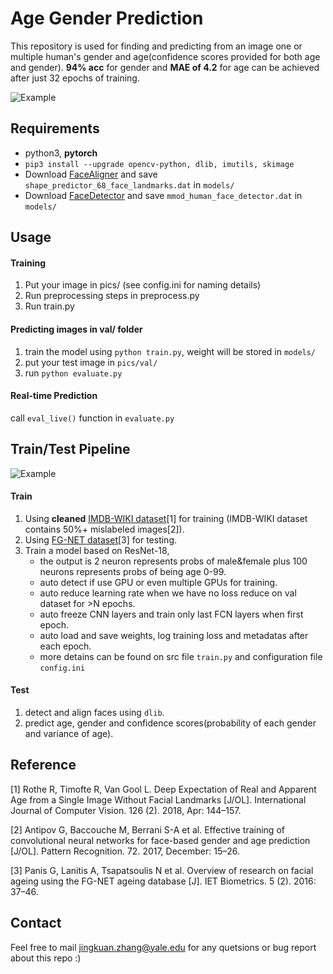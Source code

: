 # Age Gender Prediction				

This repository is used for finding and predicting from an image one or multiple human's gender and age(confidence scores provided for both age and gender). **94% acc** for gender and **MAE of 4.2** for age can be achieved after just 32 epochs of training. 



![Example](https://github.com/adamzjk/Age-Gender-Pred/blob/master/example/lotr.jpg?raw=true)

## Requirements

- python3, **pytorch**
- `pip3 install --upgrade opencv-python, dlib, imutils, skimage`
- Download [FaceAligner]( http://dlib.net/files/shape_predictor_68_face_landmarks.dat.bz2) and save `shape_predictor_68_face_landmarks.dat` in `models/`
- Download [FaceDetector]( http://dlib.net/files/mmod_human_face_detector.dat.bz2 ) and save `mmod_human_face_detector.dat` in `models/`

## Usage

#### **Training**

1. Put your image in pics/ (see config.ini for naming details)
2. Run preprocessing steps in preprocess.py
3. Run train.py

#### **Predicting images in val/ folder**

1. train the model using `python train.py`, weight will be stored in `models/`
2. put your test image in `pics/val/`
3. run `python evaluate.py`

#### **Real-time Prediction**

call `eval_live()` function in `evaluate.py`

## Train/Test Pipeline

![Example](https://data.vision.ee.ethz.ch/cvl/rrothe/imdb-wiki/static/img/pipeline.png)

#### **Train**

1. Using **cleaned** [IMDB-WIKI dataset](https://data.vision.ee.ethz.ch/cvl/rrothe/imdb-wiki/)[1] for training (IMDB-WIKI dataset contains 50%+ mislabeled images[2]).
2. Using [FG-NET dataset](http://www-prima.inrialpes.fr/FGnet/html/benchmarks.html)[3] for testing.
3. Train a model based on ResNet-18, 
   - the output is 2 neuron represents probs of male&female plus 100 neurons represents probs of being age 0-99.
   - auto detect if use GPU or even multiple GPUs for training.
   - auto reduce learning rate when we have no loss reduce on val dataset for >N epochs.
   - auto freeze CNN layers and train only last FCN layers when first epoch.
   - auto load and save weights, log training loss and metadatas after each epoch.
   - more detains can be found on src file `train.py` and configuration file `config.ini`

#### **Test**

1. detect and align faces using `dlib`.
2. predict age, gender and confidence scores(probability of each gender and variance of age).

## Reference

[1] Rothe R, Timofte R, Van Gool L. Deep Expectation of Real and Apparent Age from a Single Image Without Facial Landmarks [J/OL]. International Journal of Computer Vision. 126 (2). 2018, Apr: 144–157.

[2] Antipov G, Baccouche M, Berrani S-A et al. Effective training of convolutional neural networks for face-based gender and age prediction [J/OL]. Pattern Recognition. 72. 2017, December: 15–26. 

[3] Panis G, Lanitis A, Tsapatsoulis N et al. Overview of research on facial ageing using the FG-NET ageing database [J]. IET Biometrics. 5 (2). 2016: 37–46.

## Contact

Feel free to mail jingkuan.zhang@yale.edu for any quetsions or bug report about this repo :)





















